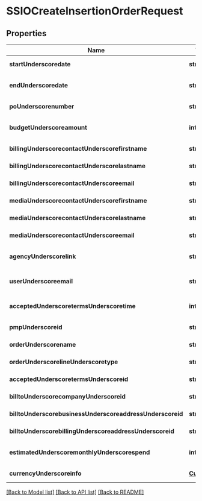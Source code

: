 # SSIOCreateInsertionOrderRequest

## Properties
Name | Type | Description | Notes
------------ | ------------- | ------------- | -------------
**startUnderscoredate** | **string** |  | [default to null]
**endUnderscoredate** | **string** |  | [optional] [default to null]
**poUnderscorenumber** | **string** |  | [default to null]
**budgetUnderscoreamount** | **integer** |  | [optional] [default to null]
**billingUnderscorecontactUnderscorefirstname** | **string** |  | [default to null]
**billingUnderscorecontactUnderscorelastname** | **string** |  | [default to null]
**billingUnderscorecontactUnderscoreemail** | **string** |  | [default to null]
**mediaUnderscorecontactUnderscorefirstname** | **string** |  | [default to null]
**mediaUnderscorecontactUnderscorelastname** | **string** |  | [default to null]
**mediaUnderscorecontactUnderscoreemail** | **string** |  | [default to null]
**agencyUnderscorelink** | **string** |  | [optional] [default to null]
**userUnderscoreemail** | **string** |  | [optional] [default to null]
**acceptedUnderscoretermsUnderscoretime** | **integer** |  | [optional] [default to null]
**pmpUnderscoreid** | **string** |  | [default to null]
**orderUnderscorename** | **string** |  | [default to null]
**orderUnderscorelineUnderscoretype** | **string** |  | [default to null]
**acceptedUnderscoretermsUnderscoreid** | **string** |  | [default to null]
**billtoUnderscorecompanyUnderscoreid** | **string** |  | [default to null]
**billtoUnderscorebusinessUnderscoreaddressUnderscoreid** | **string** |  | [default to null]
**billtoUnderscorebillingUnderscoreaddressUnderscoreid** | **string** |  | [default to null]
**estimatedUnderscoremonthlyUnderscorespend** | **integer** |  | [optional] [default to null]
**currencyUnderscoreinfo** | [**Currency**](Currency.md) |  | [default to null]

[[Back to Model list]](../README.md#documentation-for-models) [[Back to API list]](../README.md#documentation-for-api-endpoints) [[Back to README]](../README.md)


